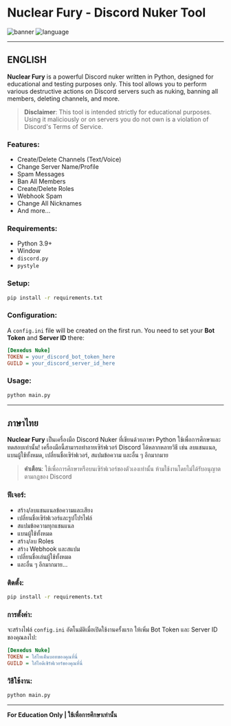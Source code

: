 # Nuclear Fury - Discord Nuker Tool

![banner](https://img.shields.io/badge/Status-For%20Educational%20Use%20Only-red)
![language](https://img.shields.io/badge/Language-Python-blue)

---

## ENGLISH

**Nuclear Fury** is a powerful Discord nuker written in Python, designed for educational and testing purposes only. This tool allows you to perform various destructive actions on Discord servers such as nuking, banning all members, deleting channels, and more.

> **Disclaimer**: This tool is intended strictly for educational purposes. Using it maliciously or on servers you do not own is a violation of Discord's Terms of Service.

### Features:
- Create/Delete Channels (Text/Voice)
- Change Server Name/Profile
- Spam Messages
- Ban All Members
- Create/Delete Roles
- Webhook Spam
- Change All Nicknames
- And more...

### Requirements:
- Python 3.9+
- Window
- `discord.py`
- `pystyle`

### Setup:
```bash
pip install -r requirements.txt
```

### Configuration:
A `config.ini` file will be created on the first run. You need to set your **Bot Token** and **Server ID** there:
```ini
[Dexedus Nuke]
TOKEN = your_discord_bot_token_here
GUILD = your_discord_server_id_here
```

### Usage:
```bash
python main.py
```

---

## ภาษาไทย

**Nuclear Fury** เป็นเครื่องมือ Discord Nuker ที่เขียนด้วยภาษา Python ใช้เพื่อการศึกษาและทดสอบเท่านั้น! เครื่องมือนี้สามารถทำลายเซิร์ฟเวอร์ Discord ได้หลากหลายวิธี เช่น ลบแชนแนล, แบนผู้ใช้ทั้งหมด, เปลี่ยนชื่อเซิร์ฟเวอร์, สแปมข้อความ และอื่น ๆ อีกมากมาย

> **คำเตือน**: ใช้เพื่อการศึกษาหรือบนเซิร์ฟเวอร์ของตัวเองเท่านั้น ห้ามใช้งานโดยไม่ได้รับอนุญาตตามกฎของ Discord

### ฟีเจอร์:
- สร้าง/ลบแชนแนลข้อความและเสียง
- เปลี่ยนชื่อเซิร์ฟเวอร์และรูปโปรไฟล์
- สแปมข้อความทุกแชนแนล
- แบนผู้ใช้ทั้งหมด
- สร้าง/ลบ Roles
- สร้าง Webhook และสแปม
- เปลี่ยนชื่อเล่นผู้ใช้ทั้งหมด
- และอื่น ๆ อีกมากมาย...

### ติดตั้ง:
```bash
pip install -r requirements.txt
```

### การตั้งค่า:
จะสร้างไฟล์ `config.ini` อัตโนมัติเมื่อเปิดใช้งานครั้งแรก ให้เพิ่ม Bot Token และ Server ID ของคุณลงไป:
```ini
[Dexedus Nuke]
TOKEN = ใส่โทเค็นบอทของคุณที่นี่
GUILD = ใส่ไอดีเซิร์ฟเวอร์ของคุณที่นี่
```

### วิธีใช้งาน:
```bash
python main.py
```

---

**For Education Only | ใช้เพื่อการศึกษาเท่านั้น**

